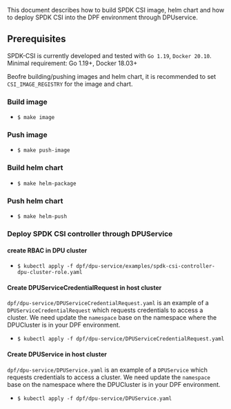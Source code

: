 This document describes how to build SPDK CSI image, helm chart and how to deploy SPDK CSI into the DPF environment through DPUservice.

## Prerequisites

SPDK-CSI is currently developed and tested with `Go 1.19`, `Docker 20.10`. 
Minimal requirement: Go 1.19+, Docker 18.03+

Beofre building/pushing images and helm chart, it is recommended to set `CSI_IMAGE_REGISTRY` for the image and chart.

### Build image
- `$ make image`

### Push image
- `$ make push-image`

### Build helm chart
- `$ make helm-package`

### Push helm chart
- `$ make helm-push`

### Deploy SPDK CSI controller through DPUService
#### create RBAC in DPU cluster
- `$ kubectl apply -f dpf/dpu-service/examples/spdk-csi-controller-dpu-cluster-role.yaml`

#### Create DPUServiceCredentialRequest in host cluster

`dpf/dpu-service/DPUServiceCredentialRequest.yaml` is an example of a `DPUServiceCredentialRequest` which requests credentials
to access a cluster. We need update the `namespace` base on the namespace where the DPUCluster is in your DPF environment.

- `$ kubectl apply -f dpf/dpu-service/DPUServiceCredentialRequest.yaml`

#### Create DPUService in host cluster

`dpf/dpu-service/DPUService.yaml` is an example of a `DPUService` which requests credentials
to access a cluster. We need update the `namespace` base on the namespace where the DPUCluster is in your DPF environment.

- `$ kubectl apply -f dpf/dpu-service/DPUService.yaml`